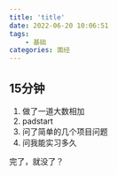 ```yaml
---
title: 'title'
date: 2022-06-20 10:06:51
tags: 
    - 基础
categories: 面经
---
```


## 15分钟

1. 做了一道大数相加
2. padstart
3. 问了简单的几个项目问题
4. 问我能实习多久

完了，就没了？
